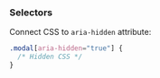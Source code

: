 ### Selectors

Connect CSS to `aria-hidden` attribute:

```css
.modal[aria-hidden="true"] {
  /* Hidden CSS */
}
```
